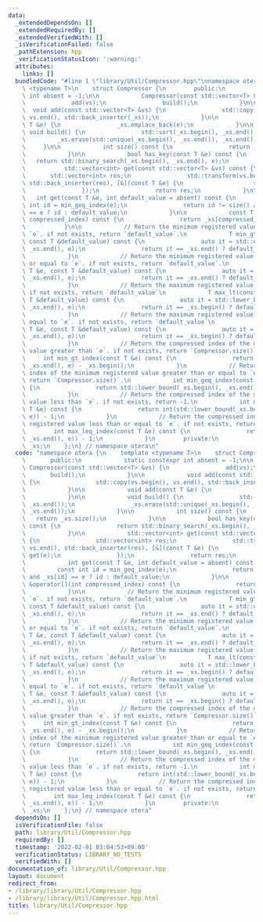 ```yaml
---
data:
  _extendedDependsOn: []
  _extendedRequiredBy: []
  _extendedVerifiedWith: []
  _isVerificationFailed: false
  _pathExtension: hpp
  _verificationStatusIcon: ':warning:'
  attributes:
    links: []
  bundledCode: "#line 1 \"library/Util/Compressor.hpp\"\nnamespace otera {\n    template\
    \ <typename T>\n    struct Compressor {\n        public:\n            static constexpr\
    \ int absent = -1;\n\n            Compressor(const std::vector<T> &vs) {\n   \
    \             add(vs);\n                build();\n            }\n\n          \
    \  void add(const std::vector<T> &vs) {\n                std::copy(vs.begin(),\
    \ vs.end(), std::back_inserter(_xs));\n            }\n\n            void add(const\
    \ T &e) {\n                _xs.emplace_back(e);\n            }\n\n           \
    \ void build() {\n                std::sort(_xs.begin(), _xs.end());\n       \
    \         _xs.erase(std::unique(_xs.begin(), _xs.end()), _xs.end());\n       \
    \     }\n\n            int size() const {\n                return _xs.size();\n\
    \            }\n\n            bool has_key(const T &e) const {\n             \
    \   return std::binary_search(_xs.begin(), _xs.end(), e);\n            }\n\n \
    \           std::vector<int> get(const std::vector<T> &vs) const {\n         \
    \       std::vector<int> res;\n                std::transform(vs.begin(), vs.end(),\
    \ std::back_inserter(res), [&](const T &e) {\n                    return get(e);\n\
    \                });\n                return res;\n            }\n\n         \
    \   int get(const T &e, int default_value = absent) const {\n                const\
    \ int id = min_geq_index(e);\n                return id != size() and _xs[id]\
    \ == e ? id : default_value;\n            }\n\n            const T &operator[](int\
    \ compressed_index) const {\n                return _xs[compressed_index];\n \
    \           }\n\n            // Return the minimum registered value greater than\
    \ `e`. if not exists, return `default_value`.\n            T min_gt(const T &e,\
    \ const T &default_value) const {\n                auto it = std::upper_bound(_xs.begin(),\
    \ _xs.end(), e);\n                return it == _xs.end() ? default_value : *it;\n\
    \            }\n            // Return the minimum registered value greater than\
    \ or equal to `e`. if not exists, return `default_value`.\n            T min_geq(const\
    \ T &e, const T &default_value) const {\n                auto it = std::lower_bound(_xs.begin(),\
    \ _xs.end(), e);\n                return it == _xs.end() ? default_value : *it;\n\
    \            }\n            // Return the maximum registered value less than `e`.\
    \ if not exists, return `default_value`\n            T max_lt(const T &e, const\
    \ T &default_value) const {\n                auto it = std::lower_bound(_xs.begin(),\
    \ _xs.end(), e);\n                return it == _xs.begin() ? default_value : *std::prev(it);\n\
    \            }\n            // Return the maximum registered value less than or\
    \ equal to `e`. if not exists, return `default_value`\n            T max_leq(const\
    \ T &e, const T &default_value) const {\n                auto it = std::upper_bound(_xs.begin(),\
    \ _xs.end(), e);\n                return it == _xs.begin() ? default_value : *std::prev(it);\n\
    \            }\n            // Return the compressed index of the minimum registered\
    \ value greater than `e`. if not exists, return `Compressor.size()`.\n       \
    \     int min_gt_index(const T &e) const {\n                return std::upper_bound(_xs.begin(),\
    \ _xs.end(), e) - _xs.begin();\n            }\n            // Return the compressed\
    \ index of the minimum registered value greater than or equal to `e`. if not exists,\
    \ return `Compressor.size()`.\n            int min_geq_index(const T &e) const\
    \ {\n                return std::lower_bound(_xs.begin(), _xs.end(), e) - _xs.begin();\n\
    \            }\n            // Return the compressed index of the maximum registered\
    \ value less than `e`. if not exists, return -1.\n            int max_lt_index(const\
    \ T &e) const {\n                return int(std::lower_bound(_xs.begin(), _xs.end(),\
    \ e)) - 1;\n            }\n            // Return the compressed index of the maximum\
    \ registered value less than or equal to `e`. if not exists, return -1.\n    \
    \        int max_leq_index(const T &e) const {\n                return int(std::lower_bound(_xs.begin(),\
    \ _xs.end(), e)) - 1;\n            }\n        private:\n            std::vector<T>\
    \ _xs;\n    };\n} // namespace otera\n"
  code: "namespace otera {\n    template <typename T>\n    struct Compressor {\n \
    \       public:\n            static constexpr int absent = -1;\n\n           \
    \ Compressor(const std::vector<T> &vs) {\n                add(vs);\n         \
    \       build();\n            }\n\n            void add(const std::vector<T> &vs)\
    \ {\n                std::copy(vs.begin(), vs.end(), std::back_inserter(_xs));\n\
    \            }\n\n            void add(const T &e) {\n                _xs.emplace_back(e);\n\
    \            }\n\n            void build() {\n                std::sort(_xs.begin(),\
    \ _xs.end());\n                _xs.erase(std::unique(_xs.begin(), _xs.end()),\
    \ _xs.end());\n            }\n\n            int size() const {\n             \
    \   return _xs.size();\n            }\n\n            bool has_key(const T &e)\
    \ const {\n                return std::binary_search(_xs.begin(), _xs.end(), e);\n\
    \            }\n\n            std::vector<int> get(const std::vector<T> &vs) const\
    \ {\n                std::vector<int> res;\n                std::transform(vs.begin(),\
    \ vs.end(), std::back_inserter(res), [&](const T &e) {\n                    return\
    \ get(e);\n                });\n                return res;\n            }\n\n\
    \            int get(const T &e, int default_value = absent) const {\n       \
    \         const int id = min_geq_index(e);\n                return id != size()\
    \ and _xs[id] == e ? id : default_value;\n            }\n\n            const T\
    \ &operator[](int compressed_index) const {\n                return _xs[compressed_index];\n\
    \            }\n\n            // Return the minimum registered value greater than\
    \ `e`. if not exists, return `default_value`.\n            T min_gt(const T &e,\
    \ const T &default_value) const {\n                auto it = std::upper_bound(_xs.begin(),\
    \ _xs.end(), e);\n                return it == _xs.end() ? default_value : *it;\n\
    \            }\n            // Return the minimum registered value greater than\
    \ or equal to `e`. if not exists, return `default_value`.\n            T min_geq(const\
    \ T &e, const T &default_value) const {\n                auto it = std::lower_bound(_xs.begin(),\
    \ _xs.end(), e);\n                return it == _xs.end() ? default_value : *it;\n\
    \            }\n            // Return the maximum registered value less than `e`.\
    \ if not exists, return `default_value`\n            T max_lt(const T &e, const\
    \ T &default_value) const {\n                auto it = std::lower_bound(_xs.begin(),\
    \ _xs.end(), e);\n                return it == _xs.begin() ? default_value : *std::prev(it);\n\
    \            }\n            // Return the maximum registered value less than or\
    \ equal to `e`. if not exists, return `default_value`\n            T max_leq(const\
    \ T &e, const T &default_value) const {\n                auto it = std::upper_bound(_xs.begin(),\
    \ _xs.end(), e);\n                return it == _xs.begin() ? default_value : *std::prev(it);\n\
    \            }\n            // Return the compressed index of the minimum registered\
    \ value greater than `e`. if not exists, return `Compressor.size()`.\n       \
    \     int min_gt_index(const T &e) const {\n                return std::upper_bound(_xs.begin(),\
    \ _xs.end(), e) - _xs.begin();\n            }\n            // Return the compressed\
    \ index of the minimum registered value greater than or equal to `e`. if not exists,\
    \ return `Compressor.size()`.\n            int min_geq_index(const T &e) const\
    \ {\n                return std::lower_bound(_xs.begin(), _xs.end(), e) - _xs.begin();\n\
    \            }\n            // Return the compressed index of the maximum registered\
    \ value less than `e`. if not exists, return -1.\n            int max_lt_index(const\
    \ T &e) const {\n                return int(std::lower_bound(_xs.begin(), _xs.end(),\
    \ e)) - 1;\n            }\n            // Return the compressed index of the maximum\
    \ registered value less than or equal to `e`. if not exists, return -1.\n    \
    \        int max_leq_index(const T &e) const {\n                return int(std::lower_bound(_xs.begin(),\
    \ _xs.end(), e)) - 1;\n            }\n        private:\n            std::vector<T>\
    \ _xs;\n    };\n} // namespace otera"
  dependsOn: []
  isVerificationFile: false
  path: library/Util/Compressor.hpp
  requiredBy: []
  timestamp: '2022-02-01 03:04:53+09:00'
  verificationStatus: LIBRARY_NO_TESTS
  verifiedWith: []
documentation_of: library/Util/Compressor.hpp
layout: document
redirect_from:
- /library/library/Util/Compressor.hpp
- /library/library/Util/Compressor.hpp.html
title: library/Util/Compressor.hpp
---
```

